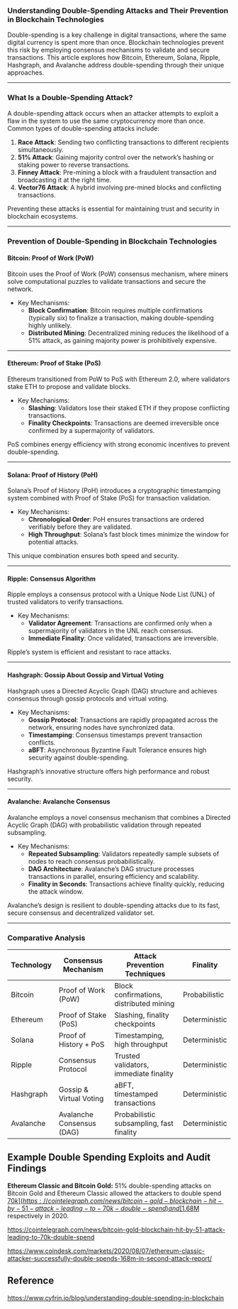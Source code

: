 ### Understanding Double-Spending Attacks and Their Prevention in Blockchain Technologies

Double-spending is a key challenge in digital transactions, where the same digital currency is spent more than once. Blockchain technologies prevent this risk by employing consensus mechanisms to validate and secure transactions. This article explores how Bitcoin, Ethereum, Solana, Ripple, Hashgraph, and Avalanche address double-spending through their unique approaches.

------

### **What Is a Double-Spending Attack?**

A double-spending attack occurs when an attacker attempts to exploit a flaw in the system to use the same cryptocurrency more than once. Common types of double-spending attacks include:

1. **Race Attack**: Sending two conflicting transactions to different recipients simultaneously.
2. **51% Attack**: Gaining majority control over the network’s hashing or staking power to reverse transactions.
3. **Finney Attack**: Pre-mining a block with a fraudulent transaction and broadcasting it at the right time.
4. **Vector76 Attack**: A hybrid involving pre-mined blocks and conflicting transactions.

Preventing these attacks is essential for maintaining trust and security in blockchain ecosystems.

------

### **Prevention of Double-Spending in Blockchain Technologies**

#### **Bitcoin: Proof of Work (PoW)**

Bitcoin uses the Proof of Work (PoW) consensus mechanism, where miners solve computational puzzles to validate transactions and secure the network.

- Key Mechanisms:
  - **Block Confirmation**: Bitcoin requires multiple confirmations (typically six) to finalize a transaction, making double-spending highly unlikely.
  - **Distributed Mining**: Decentralized mining reduces the likelihood of a 51% attack, as gaining majority power is prohibitively expensive.

------

#### **Ethereum: Proof of Stake (PoS)**

Ethereum transitioned from PoW to PoS with Ethereum 2.0, where validators stake ETH to propose and validate blocks.

- Key Mechanisms:
  - **Slashing**: Validators lose their staked ETH if they propose conflicting transactions.
  - **Finality Checkpoints**: Transactions are deemed irreversible once confirmed by a supermajority of validators.

PoS combines energy efficiency with strong economic incentives to prevent double-spending.

------

#### **Solana: Proof of History (PoH)**

Solana’s Proof of History (PoH) introduces a cryptographic timestamping system combined with Proof of Stake (PoS) for transaction validation.

- Key Mechanisms:
  - **Chronological Order**: PoH ensures transactions are ordered verifiably before they are validated.
  - **High Throughput**: Solana’s fast block times minimize the window for potential attacks.

This unique combination ensures both speed and security.

------

#### **Ripple: Consensus Algorithm**

Ripple employs a consensus protocol with a Unique Node List (UNL) of trusted validators to verify transactions.

- Key Mechanisms:
  - **Validator Agreement**: Transactions are confirmed only when a supermajority of validators in the UNL reach consensus.
  - **Immediate Finality**: Once validated, transactions are irreversible.

Ripple’s system is efficient and resistant to race attacks.

------

#### **Hashgraph: Gossip About Gossip and Virtual Voting**

Hashgraph uses a Directed Acyclic Graph (DAG) structure and achieves consensus through gossip protocols and virtual voting.

- Key Mechanisms:
  - **Gossip Protocol**: Transactions are rapidly propagated across the network, ensuring nodes have synchronized data.
  - **Timestamping**: Consensus timestamps prevent transaction conflicts.
  - **aBFT**: Asynchronous Byzantine Fault Tolerance ensures high security against double-spending.

Hashgraph’s innovative structure offers high performance and robust security.

------

#### **Avalanche: Avalanche Consensus**

Avalanche employs a novel consensus mechanism that combines a Directed Acyclic Graph (DAG) with probabilistic validation through repeated subsampling.

- Key Mechanisms:
  - **Repeated Subsampling**: Validators repeatedly sample subsets of nodes to reach consensus probabilistically.
  - **DAG Architecture**: Avalanche’s DAG structure processes transactions in parallel, ensuring efficiency and scalability.
  - **Finality in Seconds**: Transactions achieve finality quickly, reducing the attack window.

Avalanche’s design is resilient to double-spending attacks due to its fast, secure consensus and decentralized validator set.

------

### **Comparative Analysis**

| Technology | Consensus Mechanism       | Attack Prevention Techniques             | Finality      |
| ---------- | ------------------------- | ---------------------------------------- | ------------- |
| Bitcoin    | Proof of Work (PoW)       | Block confirmations, distributed mining  | Probabilistic |
| Ethereum   | Proof of Stake (PoS)      | Slashing, finality checkpoints           | Deterministic |
| Solana     | Proof of History + PoS    | Timestamping, high throughput            | Deterministic |
| Ripple     | Consensus Protocol        | Trusted validators, immediate finality   | Deterministic |
| Hashgraph  | Gossip & Virtual Voting   | aBFT, timestamped transactions           | Deterministic |
| Avalanche  | Avalanche Consensus (DAG) | Probabilistic subsampling, fast finality | Deterministic |

## Example Double Spending Exploits and Audit Findings

**Ethereum Classic and Bitcoin Gold:** 51% double-spending attacks on Bitcoin Gold and Ethereum Classic allowed the attackers to double spend [$70k](https://cointelegraph.com/news/bitcoin-gold-blockchain-hit-by-51-attack-leading-to-70k-double-spend) and  [$1.68M](https://www.coindesk.com/markets/2020/08/07/ethereum-classic-attacker-successfully-double-spends-168m-in-second-attack-report/) respectively in 2020.

https://cointelegraph.com/news/bitcoin-gold-blockchain-hit-by-51-attack-leading-to-70k-double-spend

https://www.coindesk.com/markets/2020/08/07/ethereum-classic-attacker-successfully-double-spends-168m-in-second-attack-report/

## Reference

https://www.cyfrin.io/blog/understanding-double-spending-in-blockchain